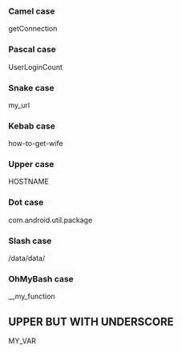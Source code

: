 ### Camel case

getConnection

### Pascal case 

UserLoginCount

### Snake case

my_url

### Kebab case

how-to-get-wife

### Upper case

HOSTNAME

### Dot case

com.android.util.package

### Slash case

/data/data/

### OhMyBash case

__my_function

## UPPER BUT WITH UNDERSCORE

MY_VAR



<!--
**ilyas755/ilyas755** is a ✨ _special_ ✨ repository because its `README.md` (this file) appears on your GitHub profile.

Here are some ideas to get you started:

- 🔭 I’m currently working on ...
- 🌱 I’m currently learning ...
- 👯 I’m looking to collaborate on ...
- 🤔 I’m looking for help with ...
- 💬 Ask me about ...
- 📫 How to reach me: ...
- 😄 Pronouns: ...
- ⚡ Fun fact: ...
-->
